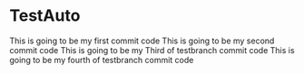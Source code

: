 # TestAuto
This is going to be my first commit code
This is going to be my second commit code
This is going to be my Third of testbranch commit code
This is going to be my fourth of testbranch commit code